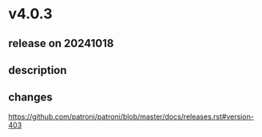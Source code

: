 # v4.0.3

## release on 20241018
## description
## changes
<a href="https://github.com/patroni/patroni/blob/master/docs/releases.rst#version-403">https://github.com/patroni/patroni/blob/master/docs/releases.rst#version-403</a>

